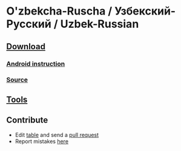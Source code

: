 # O'zbekcha-Ruscha / Узбекский-Русский / Uzbek-Russian


## [Download](./Uz-Ru.apkg)


### [Android instruction](https://www.youtube.com/watch?v=i7r8Fqc1izs)


### [Source](https://ankiweb.net/shared/info/80524150)


## [Tools](../wiki.md#tools)


## Contribute
* Edit [table](./Uz-Ru.txt) and send a [pull request](https://docs.github.com/en/github/collaborating-with-pull-requests/proposing-changes-to-your-work-with-pull-requests/creating-a-pull-request)
* Report mistakes [here](https://github.com/br4ch1st0chr0n3/anki-decks/discussions/5)